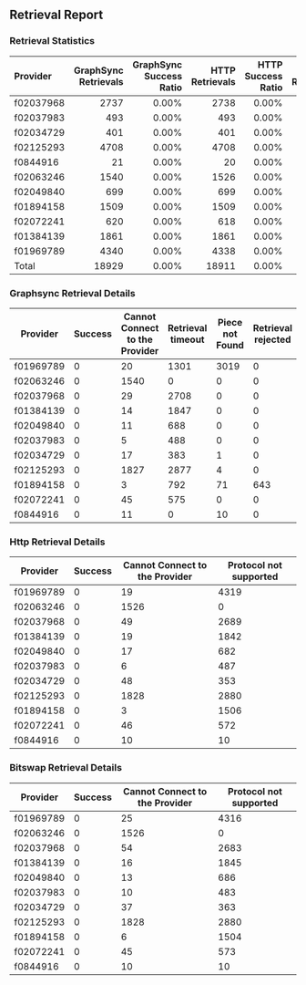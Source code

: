 ## Retrieval Report
### Retrieval Statistics
| Provider  | GraphSync Retrievals | GraphSync Success Ratio | HTTP Retrievals | HTTP Success Ratio | Bitswap Retrievals | Bitswap Success Ratio |
| :-------- | -------------------: | ----------------------: | --------------: | -----------------: | -----------------: | --------------------: |
| f02037968 |                 2737 |                   0.00% |            2738 |              0.00% |               2737 |                 0.00% |
| f02037983 |                  493 |                   0.00% |             493 |              0.00% |                493 |                 0.00% |
| f02034729 |                  401 |                   0.00% |             401 |              0.00% |                400 |                 0.00% |
| f02125293 |                 4708 |                   0.00% |            4708 |              0.00% |               4708 |                 0.00% |
| f0844916  |                   21 |                   0.00% |              20 |              0.00% |                 20 |                 0.00% |
| f02063246 |                 1540 |                   0.00% |            1526 |              0.00% |               1526 |                 0.00% |
| f02049840 |                  699 |                   0.00% |             699 |              0.00% |                699 |                 0.00% |
| f01894158 |                 1509 |                   0.00% |            1509 |              0.00% |               1510 |                 0.00% |
| f02072241 |                  620 |                   0.00% |             618 |              0.00% |                618 |                 0.00% |
| f01384139 |                 1861 |                   0.00% |            1861 |              0.00% |               1861 |                 0.00% |
| f01969789 |                 4340 |                   0.00% |            4338 |              0.00% |               4341 |                 0.00% |
| Total     |                18929 |                   0.00% |           18911 |              0.00% |              18913 |                 0.00% |

### Graphsync Retrieval Details
| Provider  | Success | Cannot Connect to the Provider | Retrieval timeout | Piece not Found | Retrieval rejected |
| --------- | ------- | ------------------------------ | ----------------- | --------------- | ------------------ |
| f01969789 | 0       | 20                             | 1301              | 3019            | 0                  |
| f02063246 | 0       | 1540                           | 0                 | 0               | 0                  |
| f02037968 | 0       | 29                             | 2708              | 0               | 0                  |
| f01384139 | 0       | 14                             | 1847              | 0               | 0                  |
| f02049840 | 0       | 11                             | 688               | 0               | 0                  |
| f02037983 | 0       | 5                              | 488               | 0               | 0                  |
| f02034729 | 0       | 17                             | 383               | 1               | 0                  |
| f02125293 | 0       | 1827                           | 2877              | 4               | 0                  |
| f01894158 | 0       | 3                              | 792               | 71              | 643                |
| f02072241 | 0       | 45                             | 575               | 0               | 0                  |
| f0844916  | 0       | 11                             | 0                 | 10              | 0                  |

### Http Retrieval Details
| Provider  | Success | Cannot Connect to the Provider | Protocol not supported |
| --------- | ------- | ------------------------------ | ---------------------- |
| f01969789 | 0       | 19                             | 4319                   |
| f02063246 | 0       | 1526                           | 0                      |
| f02037968 | 0       | 49                             | 2689                   |
| f01384139 | 0       | 19                             | 1842                   |
| f02049840 | 0       | 17                             | 682                    |
| f02037983 | 0       | 6                              | 487                    |
| f02034729 | 0       | 48                             | 353                    |
| f02125293 | 0       | 1828                           | 2880                   |
| f01894158 | 0       | 3                              | 1506                   |
| f02072241 | 0       | 46                             | 572                    |
| f0844916  | 0       | 10                             | 10                     |

### Bitswap Retrieval Details
| Provider  | Success | Cannot Connect to the Provider | Protocol not supported |
| --------- | ------- | ------------------------------ | ---------------------- |
| f01969789 | 0       | 25                             | 4316                   |
| f02063246 | 0       | 1526                           | 0                      |
| f02037968 | 0       | 54                             | 2683                   |
| f01384139 | 0       | 16                             | 1845                   |
| f02049840 | 0       | 13                             | 686                    |
| f02037983 | 0       | 10                             | 483                    |
| f02034729 | 0       | 37                             | 363                    |
| f02125293 | 0       | 1828                           | 2880                   |
| f01894158 | 0       | 6                              | 1504                   |
| f02072241 | 0       | 45                             | 573                    |
| f0844916  | 0       | 10                             | 10                     |
